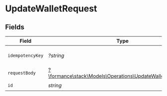 # UpdateWalletRequest


## Fields

| Field                                                                                                            | Type                                                                                                             | Required                                                                                                         | Description                                                                                                      |
| ---------------------------------------------------------------------------------------------------------------- | ---------------------------------------------------------------------------------------------------------------- | ---------------------------------------------------------------------------------------------------------------- | ---------------------------------------------------------------------------------------------------------------- |
| `idempotencyKey`                                                                                                 | *?string*                                                                                                        | :heavy_minus_sign:                                                                                               | Use an idempotency key                                                                                           |
| `requestBody`                                                                                                    | [?\formance\stack\Models\Operations\UpdateWalletRequestBody](../../Models/Operations/UpdateWalletRequestBody.md) | :heavy_minus_sign:                                                                                               | N/A                                                                                                              |
| `id`                                                                                                             | *string*                                                                                                         | :heavy_check_mark:                                                                                               | N/A                                                                                                              |
